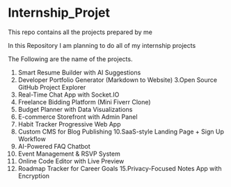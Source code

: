 # Internship_Projet
This repo contains all the projects prepared by me

In this Repository I am planning to do all of my internship projects

The Following are the name of the projects.

1. Smart Resume Builder with AI Suggestions
2. Developer Portfolio Generator (Markdown to Website)
3.Open Source GitHub Project Explorer
4. Real-Time Chat App with Socket.IO
5. Freelance Bidding Platform (Mini Fiverr Clone)
6. Budget Planner with Data Visualizations
7. E-commerce Storefront with Admin Panel
8. Habit Tracker Progressive Web App
9. Custom CMS for Blog Publishing
10.SaaS-style Landing Page + Sign Up Workflow
11. AI-Powered FAQ Chatbot
12. Event Management & RSVP System
13. Online Code Editor with Live Preview
14. Roadmap Tracker for Career Goals
15.Privacy-Focused Notes App with Encryption